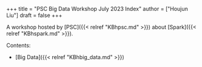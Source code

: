 +++
title = "PSC Big Data Workshop July 2023 Index"
author = ["Houjun Liu"]
draft = false
+++

A workshop hosted by [PSC]({{< relref "KBhpsc.md" >}}) about [Spark]({{< relref "KBhspark.md" >}}).

Contents:

-   [Big Data]({{< relref "KBhbig_data.md" >}})

